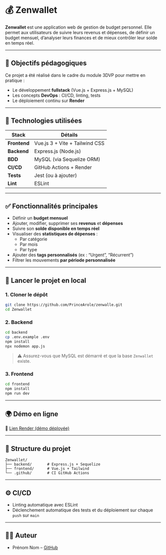 # 💰 Zenwallet

**Zenwallet** est une application web de gestion de budget personnel. Elle permet aux utilisateurs de suivre leurs revenus et dépenses, de définir un budget mensuel, d’analyser leurs finances et de mieux contrôler leur solde en temps réel.

---

## 🎯 Objectifs pédagogiques

Ce projet a été réalisé dans le cadre du module 3DVP pour mettre en pratique :

- Le développement **fullstack** (Vue.js + Express.js + MySQL)
- Les concepts **DevOps** : CI/CD, linting, tests
- Le déploiement continu sur **Render**

---

## 🔧 Technologies utilisées

| Stack        | Détails                        |
|--------------|--------------------------------|
| **Frontend** | Vue.js 3 + Vite + Tailwind CSS |
| **Backend**  | Express.js (Node.js)           |
| **BDD**      | MySQL (via Sequelize ORM)      |
| **CI/CD**    | GitHub Actions + Render        |
| **Tests**    | Jest (ou à ajouter)            |
| **Lint**     | ESLint                         |

---

## ✅ Fonctionnalités principales

- Définir un **budget mensuel**
- Ajouter, modifier, supprimer ses **revenus** et **dépenses**
- Suivre son **solde disponible en temps réel**
- Visualiser des **statistiques de dépenses** :
  - Par catégorie
  - Par mois
  - Par type
- Ajouter des **tags personnalisés** (ex : “Urgent”, “Récurrent”)
- Filtrer les mouvements **par période personnalisée**

---

## 🚀 Lancer le projet en local

### 1. Cloner le dépôt

```bash
git clone https://github.com/PrinceArole/zenwalle.git
cd Zenwallet
```

### 2. Backend

```bash
cd backend
cp .env.example .env
npm install
npx nodemon app.js
```

> ⚠️ Assurez-vous que MySQL est démarré et que la base `Zenwallet` existe.

### 3. Frontend

```bash
cd frontend
npm install
npm run dev
```

---

## 🌍 Démo en ligne

🔗 [Lien Render (démo déployée)](https://zenwallet-app.onrender.com)

---

## 📂 Structure du projet

```
Zenwallet/
├── backend/       # Express.js + Sequelize
├── frontend/      # Vue.js + Tailwind
└── .github/       # CI GitHub Actions
```

---

## ⚙️ CI/CD

- Linting automatique avec ESLint
- Déclenchement automatique des tests et du déploiement sur chaque `push` sur `main`

---


## 👨‍💻 Auteur

- Prénom Nom – [GitHub](https://github.com/votre-utilisateur)
